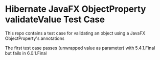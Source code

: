 # Hibernate JavaFX ObjectProperty validateValue Test Case

This repo contains a test case for validating an object using a JavaFX ObjectProperty's annotations

The first test case passes (unwrapped value as parameter) with 5.4.1.Final but fails in 6.0.1.Final
